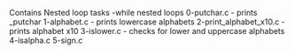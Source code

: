 Contains Nested loop tasks -while nested loops
0-putchar.c - prints _putchar
1-alphabet.c - prints lowercase alphabets
2-print_alphabet_x10.c - prints alphabet x10
3-islower.c - checks for lower and uppercase alphabets
4-isalpha.c
5-sign.c
